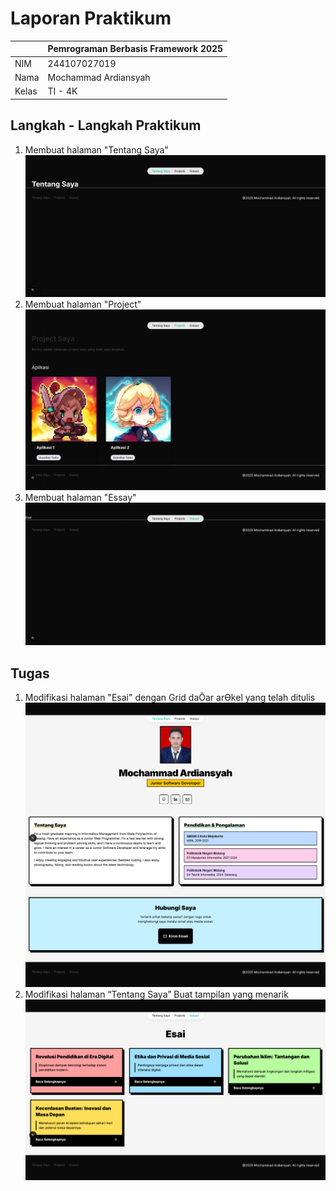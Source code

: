 # Laporan Praktikum

|  | Pemrograman Berbasis Framework 2025 |
| ------ | ------ |
| NIM | 244107027019 |
| Nama | Mochammad Ardiansyah |
| Kelas | TI - 4K |

## Langkah - Langkah Praktikum
1. Membuat halaman "Tentang Saya"
![Halaman Tentang Saya (Praktikum)](./public/docs/Screenshot%20Tentang%20Saya%20Praktikum.png "Halaman Tentang Saya (Praktikum)")
2. Membuat halaman "Project"
![Halaman Projects (Praktikum)](./public/docs/Screenshot%20Projects%20Praktikum.png "Halaman Projects (Praktikum)")
3. Membuat halaman "Essay"
![Halaman Essay (Praktikum)](./public/docs/Screenshot%20Essay%20Praktikum.png "Halaman Essay (Praktikum)")

## Tugas
1. Modifikasi halaman "Esai" dengan Grid daŌar arƟkel yang telah ditulis
![Halaman Tentang Saya](./public/docs/Screenshot%20Tentang%20Saya.png "Halaman Tentang Saya")
2. Modifikasi halaman “Tentang Saya” Buat tampilan yang menarik
![Halaman Essay](./public/docs/Screenshot%20Essay.png)